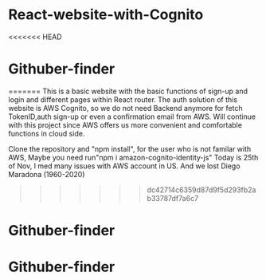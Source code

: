 # React-website-with-Cognito
<<<<<<< HEAD
# Githuber-finder
=======
This is a basic website with the basic functions of sign-up and login and different pages within React router.
The auth solution of this website is AWS Cognito, so we do not need Backend anymore for fetch TokenID,auth sign-up or even a confirmation email from AWS.
Will continue with this project since AWS offers us more convenient and comfortable functions in cloud side.

Clone the repository and "npm install", for the user who is not familar with AWS, Maybe you need run"npm i amazon-cognito-identity-js"
Today is 25th of Nov, I med many issues with AWS account in US.
And we lost Diego Maradona (1960-2020)
>>>>>>> dc42714c6359d87d9f5d293fb2ab33787df7a6c7
# Githuber-finder
# Githuber-finder

